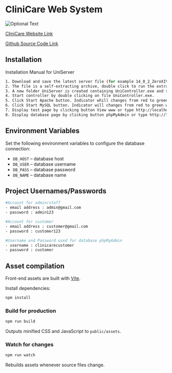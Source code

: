 # CliniCare Web System

![Optional Text](https://i.imgur.com/KGGAQuG.png)

[CliniCare Website Link](https://clinicaremy.com/)

[Github Source Code Link](https://github.com/amirulirfn1/CliniCare.git)


## Installation

Installation Manual for UniServer

```bash
1. Download and save the latest server file (for example 14_0_2_ZeroXIV.exe) to drive C:
2. The file is a self-extracting archive, double click to run the extractor.
3. A new folder UniServer is created containing UniController.exe and support folders and files.
4. Start controller by double clicking on file UniController.exe.
5. Click Start Apache button. Indicator whill changes from red to green when server is running.
6. Click Start MySQL button. Indicator will changes from red to green when server is running.
7. Display test page by clicking button View www or type http://localhost into your browser.
8. Display database page by clicking button phpMyAdmin or type http://localhost/us_opt1 into your browser.
```

## Environment Variables

Set the following environment variables to configure the database connection:

- `DB_HOST` – database host
- `DB_USER` – database username
- `DB_PASS` – database password
- `DB_NAME` – database name

## Project Usernames/Passwords

```bash
#Account for admin/staff
- email address : admin@gmail.com
- password : admin123

#Account for customer
- email address : customer@gmail.com
- password : customer123

#Username and Password used for database phpMyAdmin
- username : clinicarecustomer
- password : customer
```


## Asset compilation

Front-end assets are built with [Vite](https://vitejs.dev/).

Install dependencies:

```bash
npm install
```

### Build for production

```bash
npm run build
```

Outputs minified CSS and JavaScript to `public/assets`.

### Watch for changes

```bash
npm run watch
```

Rebuilds assets whenever source files change.
